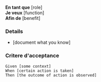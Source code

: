 
   **En tant que** [role]  
 **Je veux** [function]  
 **Afin de** [benefit]  
   
 ### Details
 * [document what you know]
   
 ### Critere d'acceptance
   
 ```gherkin
 Given [some context]
 When [certain action is taken]
 Then [the outcome of action is observed]
 ```
